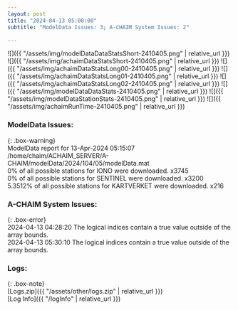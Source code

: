 ```yaml
---
layout: post
title: "2024-04-13 05:00:00"
subtitle: "ModelData Issues: 3; A-CHAIM System Issues: 2"

---
```


![]({{ "/assets/img/modelDataDataStatsShort-2410405.png" | relative_url }})
![]({{ "/assets/img/achaimDataStatsShort-2410405.png" | relative_url }})
![]({{ "/assets/img/achaimDataStatsLong00-2410405.png" | relative_url }})
![]({{ "/assets/img/achaimDataStatsLong01-2410405.png" | relative_url }})
![]({{ "/assets/img/achaimDataStatsLong02-2410405.png" | relative_url }})
![]({{ "/assets/img/modelDataDataStats-2410405.png" | relative_url }})
![]({{ "/assets/img/modelDataStationStats-2410405.png" | relative_url }})
![]({{ "/assets/img/achaimRunTime-2410405.png" | relative_url }})


### ModelData Issues:  
  
{: .box-warning}  
 ModelData report for 13-Apr-2024 05:15:07   
 /home/chaim/ACHAIM_SERVER/A-CHAIM/modelData/2024/104/05/modelData.mat   
 0% of all possible stations for IONO were downloaded. x3745   
 0% of all possible stations for SENTINEL were downloaded. x3200   
 5.3512% of all possible stations for KARTVERKET were downloaded. x216   
  
### A-CHAIM System Issues:  
  
{: .box-error}  
2024-04-13 04:28:20 The logical indices contain a true value outside of the array bounds.  
2024-04-13 05:30:10 The logical indices contain a true value outside of the array bounds.  

### Logs:  
  
{: .box-note}  
[Logs.zip]({{ "/assets/other/logs.zip" | relative_url }})  
[Log Info]({{ "/logInfo" | relative_url }})  
